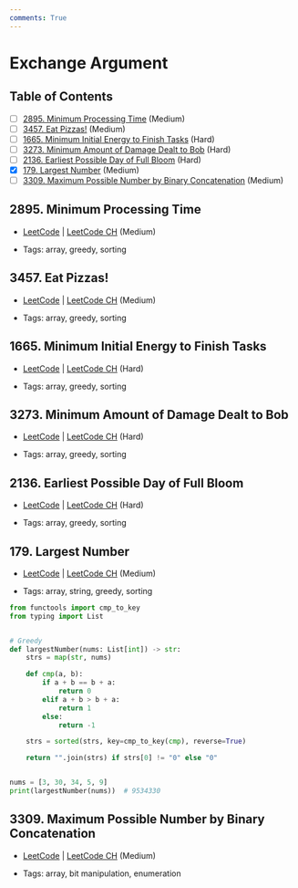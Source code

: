 ```yaml
---
comments: True
---
```


# Exchange Argument

## Table of Contents

- [ ] [2895. Minimum Processing Time](https://leetcode.cn/problems/minimum-processing-time/) (Medium)
- [ ] [3457. Eat Pizzas!](https://leetcode.cn/problems/eat-pizzas/) (Medium)
- [ ] [1665. Minimum Initial Energy to Finish Tasks](https://leetcode.cn/problems/minimum-initial-energy-to-finish-tasks/) (Hard)
- [ ] [3273. Minimum Amount of Damage Dealt to Bob](https://leetcode.cn/problems/minimum-amount-of-damage-dealt-to-bob/) (Hard)
- [ ] [2136. Earliest Possible Day of Full Bloom](https://leetcode.cn/problems/earliest-possible-day-of-full-bloom/) (Hard)
- [x] [179. Largest Number](https://leetcode.cn/problems/largest-number/) (Medium)
- [ ] [3309. Maximum Possible Number by Binary Concatenation](https://leetcode.cn/problems/maximum-possible-number-by-binary-concatenation/) (Medium)

## 2895. Minimum Processing Time

-   [LeetCode](https://leetcode.com/problems/minimum-processing-time/) | [LeetCode CH](https://leetcode.cn/problems/minimum-processing-time/) (Medium)

-   Tags: array, greedy, sorting
## 3457. Eat Pizzas!

-   [LeetCode](https://leetcode.com/problems/eat-pizzas/) | [LeetCode CH](https://leetcode.cn/problems/eat-pizzas/) (Medium)

-   Tags: array, greedy, sorting
## 1665. Minimum Initial Energy to Finish Tasks

-   [LeetCode](https://leetcode.com/problems/minimum-initial-energy-to-finish-tasks/) | [LeetCode CH](https://leetcode.cn/problems/minimum-initial-energy-to-finish-tasks/) (Hard)

-   Tags: array, greedy, sorting
## 3273. Minimum Amount of Damage Dealt to Bob

-   [LeetCode](https://leetcode.com/problems/minimum-amount-of-damage-dealt-to-bob/) | [LeetCode CH](https://leetcode.cn/problems/minimum-amount-of-damage-dealt-to-bob/) (Hard)

-   Tags: array, greedy, sorting
## 2136. Earliest Possible Day of Full Bloom

-   [LeetCode](https://leetcode.com/problems/earliest-possible-day-of-full-bloom/) | [LeetCode CH](https://leetcode.cn/problems/earliest-possible-day-of-full-bloom/) (Hard)

-   Tags: array, greedy, sorting
## 179. Largest Number

-   [LeetCode](https://leetcode.com/problems/largest-number/) | [LeetCode CH](https://leetcode.cn/problems/largest-number/) (Medium)

-   Tags: array, string, greedy, sorting
```python title="179. Largest Number - Python Solution"
from functools import cmp_to_key
from typing import List


# Greedy
def largestNumber(nums: List[int]) -> str:
    strs = map(str, nums)

    def cmp(a, b):
        if a + b == b + a:
            return 0
        elif a + b > b + a:
            return 1
        else:
            return -1

    strs = sorted(strs, key=cmp_to_key(cmp), reverse=True)

    return "".join(strs) if strs[0] != "0" else "0"


nums = [3, 30, 34, 5, 9]
print(largestNumber(nums))  # 9534330

```

## 3309. Maximum Possible Number by Binary Concatenation

-   [LeetCode](https://leetcode.com/problems/maximum-possible-number-by-binary-concatenation/) | [LeetCode CH](https://leetcode.cn/problems/maximum-possible-number-by-binary-concatenation/) (Medium)

-   Tags: array, bit manipulation, enumeration
